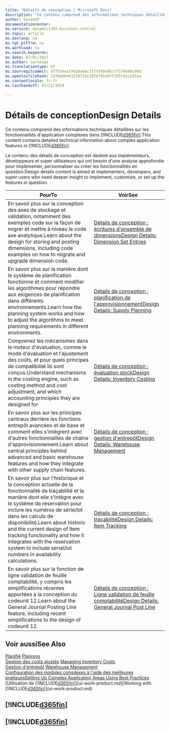 ```yaml
---
title: "Détails de conception | Microsoft Docs"
description: "Ce contenu comprend des informations techniques détaillées sur les fonctionnalités d'application complexes dans Business Central."
author: SorenGP
documentationcenter: 
ms.service: dynamics365-business-central
ms.topic: article
ms.devlang: na
ms.tgt_pltfrm: na
ms.workload: na
ms.search.keywords: 
ms.date: 07/01/2017
ms.author: sgroespe
ms.translationtype: HT
ms.sourcegitcommit: d7fb34e1c9428a64c71ff47be8bcff174649c00d
ms.openlocfilehash: 11f8ab8463270723c1974791a6ff295fd1ca31aa
ms.contentlocale: fr-fr
ms.lasthandoff: 03/22/2018

---
```

# <a name="design-details"></a><span data-ttu-id="31303-103">Détails de conception</span><span class="sxs-lookup"><span data-stu-id="31303-103">Design Details</span></span>
<span data-ttu-id="31303-104">Ce contenu comprend des informations techniques détaillées sur les fonctionnalités d'application complexes dans [!INCLUDE[d365fin](includes/d365fin_md.md)].</span><span class="sxs-lookup"><span data-stu-id="31303-104">This content contains detailed technical information about complex application features in [!INCLUDE[d365fin](includes/d365fin_md.md)].</span></span>  

 <span data-ttu-id="31303-105">Le contenu des détails de conception est destiné aux implémenteurs, développeurs et super utilisateurs qui ont besoin d'une analyse approfondie pour implémenter, personnaliser ou créer les fonctionnalités en question.</span><span class="sxs-lookup"><span data-stu-id="31303-105">Design details content is aimed at implementers, developers, and super users who need deeper insight to implement, customize, or set up the features in question.</span></span>  

|<span data-ttu-id="31303-106">**Pour**</span><span class="sxs-lookup"><span data-stu-id="31303-106">**To**</span></span>|<span data-ttu-id="31303-107">**Voir**</span><span class="sxs-lookup"><span data-stu-id="31303-107">**See**</span></span>|  
|------------|-------------|  
|<span data-ttu-id="31303-108">En savoir plus sur la conception des axes de stockage et validation, notamment des exemples code sur la façon de migrer et mettre à niveau le code axe analytique.</span><span class="sxs-lookup"><span data-stu-id="31303-108">Learn about the design for storing and posting dimensions, including code examples on how to migrate and upgrade dimension code.</span></span>|[<span data-ttu-id="31303-109">Détails de conception : écritures d'ensemble de dimensions</span><span class="sxs-lookup"><span data-stu-id="31303-109">Design Details: Dimension Set Entries</span></span>](design-details-dimension-set-entries.md)|  
|<span data-ttu-id="31303-110">En savoir plus sur la manière dont le système de planification fonctionne et comment modifier les algorithmes pour répondre aux exigences de planification dans différents environnements.</span><span class="sxs-lookup"><span data-stu-id="31303-110">Learn how the planning system works and how to adjust the algorithms to meet planning requirements in different environments.</span></span>|[<span data-ttu-id="31303-111">Détails de conception : planification de l'approvisionnement</span><span class="sxs-lookup"><span data-stu-id="31303-111">Design Details: Supply Planning</span></span>](design-details-supply-planning.md)|  
|<span data-ttu-id="31303-112">Comprenez les mécanismes dans le moteur d'évaluation, comme le mode d'évaluation et l'ajustement des coûts, et pour quels principes de compatibilité ils sont conçus.</span><span class="sxs-lookup"><span data-stu-id="31303-112">Understand mechanisms in the costing engine, such as costing method and cost adjustment, and which accounting principles they are designed for.</span></span>|[<span data-ttu-id="31303-113">Détails de conception : évaluation stock</span><span class="sxs-lookup"><span data-stu-id="31303-113">Design Details: Inventory Costing</span></span>](design-details-inventory-costing.md)|  
|<span data-ttu-id="31303-114">En savoir plus sur les principes centraux derrière les fonctions entrepôt avancées et de base et comment elles s'intègrent avec d'autres fonctionnalités de chaîne d'approvisionnement.</span><span class="sxs-lookup"><span data-stu-id="31303-114">Learn about central principles behind advanced and basic warehouse features and how they integrate with other supply chain features.</span></span>|[<span data-ttu-id="31303-115">Détails de conception : gestion d'entrepôt</span><span class="sxs-lookup"><span data-stu-id="31303-115">Design Details: Warehouse Management</span></span>](design-details-warehouse-management.md)|  
|<span data-ttu-id="31303-116">En savoir plus sur l'historique et la conception actuelle de la fonctionnalité de traçabilité et la manière dont elle s'intègre avec le système de réservation pour inclure les numéros de série/lot dans les calculs de disponibilité.</span><span class="sxs-lookup"><span data-stu-id="31303-116">Learn about historic and the current design of item tracking functionality and how it integrates with the reservation system to include serial/lot numbers in availability calculations.</span></span>|[<span data-ttu-id="31303-117">Détails de conception : traçabilité</span><span class="sxs-lookup"><span data-stu-id="31303-117">Design Details: Item Tracking</span></span>](design-details-item-tracking.md)|  
|<span data-ttu-id="31303-118">En savoir plus sur la fonction de ligne validation de feuille comptabilité, y compris les simplifications récentes apportées à la conception du codeunit 12.</span><span class="sxs-lookup"><span data-stu-id="31303-118">Learn about the General Journal Posting Line feature, including recent simplifications to the design of codeunit 12.</span></span>|[<span data-ttu-id="31303-119">Détails de conception : Ligne validation de feuille comptabilité</span><span class="sxs-lookup"><span data-stu-id="31303-119">Design Details: General Journal Post Line</span></span>](design-details-general-journal-post-line.md)|  

## <a name="see-also"></a><span data-ttu-id="31303-120">Voir aussi</span><span class="sxs-lookup"><span data-stu-id="31303-120">See Also</span></span>  
 <span data-ttu-id="31303-121">[Planifié](production-planning.md) </span><span class="sxs-lookup"><span data-stu-id="31303-121">[Planning](production-planning.md) </span></span>  
 <span data-ttu-id="31303-122">[Gestion des coûts ajustés](finance-manage-inventory-costs.md) </span><span class="sxs-lookup"><span data-stu-id="31303-122">[Managing Inventory Costs](finance-manage-inventory-costs.md) </span></span>  
 <span data-ttu-id="31303-123">[Gestion d'entrepôt](warehouse-manage-warehouse.md) </span><span class="sxs-lookup"><span data-stu-id="31303-123">[Warehouse Management](warehouse-manage-warehouse.md) </span></span>  
 [<span data-ttu-id="31303-124">Configuration des modules complexes à l'aide des meilleures pratiques</span><span class="sxs-lookup"><span data-stu-id="31303-124">Setting Up Complex Application Areas Using Best Practices</span></span>](set-up-complex-application-areas-using-best-practices.md)  
 <span data-ttu-id="31303-125">[Utilisation de [!INCLUDE[d365fin](includes/d365fin_md.md)]](ui-work-product.md)</span><span class="sxs-lookup"><span data-stu-id="31303-125">[Working with [!INCLUDE[d365fin](includes/d365fin_md.md)]](ui-work-product.md)</span></span>

 ## [!INCLUDE[d365fin](includes/free_trial_md.md)]  
 ## [!INCLUDE[d365fin](includes/training_link_md.md)]

